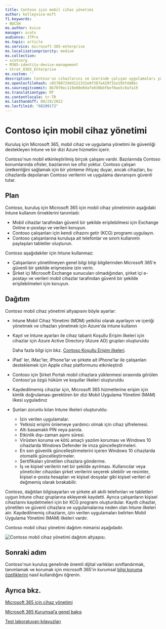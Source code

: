 ```yaml
---
title: Contoso için mobil cihaz yönetimi
author: kelleyvice-msft
f1.keywords:
- NOCSH
ms.author: kvice
manager: scotv
audience: ITPro
ms.topic: article
ms.service: microsoft-365-enterprise
ms.localizationpriority: medium
ms.collection:
- scotvorg
- M365-identity-device-management
- Strat_O365_Enterprise
ms.custom: ''
description: Contoso'un cihazlarını ve üzerinde çalışan uygulamaları yönetmek için kuruluş için Microsoft 365'te Microsoft Intune nasıl kullandığını anlayın.
ms.openlocfilehash: c05708729dd122332e9f387a429f31e195fdd8bc
ms.sourcegitcommit: 0b7070ec119e00e0dafe030bbfbef0ae5c9afa19
ms.translationtype: MT
ms.contentlocale: tr-TR
ms.lasthandoff: 09/29/2022
ms.locfileid: "68209172"
---
```

# <a name="mobile-device-management-for-contoso"></a>Contoso için mobil cihaz yönetimi

Kuruluş için Microsoft 365, mobil cihaz ve uygulama yönetimi ile güvenliği destekleyen Intune ve bir dizi Azure hizmetini içerir.

Contoso'nun mobil etkinleştirilmiş birçok çalışanı vardır. Bazılarında Contoso konumlarında ofisler, bazılarının ise ofisi yoktur. Contoso çalışan üretkenliğini sağlamak için bir yönteme ihtiyaç duyar, ancak cihazları, bu cihazlarda depolanan Contoso verilerini ve uygulama davranışını güvenli tutar.

## <a name="plan"></a>Plan

Contoso, kuruluş için Microsoft 365 için mobil cihaz yönetiminin aşağıdaki Intune kullanım örneklerini tanımladı:

- Mobil cihazlar tarafından güvenli bir şekilde erişilebilmesi için Exchange Online e-postayı ve verileri koruyun.
- Contoso çalışanları için kendi cihazını getir (KCG) programı uygulayın.
- Contoso çalışanlarına kuruluşa ait telefonlar ve sınırlı kullanımlı paylaşılan tabletler oluşturun.

Contoso aşağıdakiler için Intune kullanmaz:

- Çalışanların yönetilmeyen genel bilgi bilgi bilgilerinden Microsoft 365'e güvenli bir şekilde erişmesine izin verin.
- Şirket içi Microsoft Exchange sunucuları olmadığından, şirket içi e-postayı ve verileri mobil cihazlar tarafından güvenli bir şekilde erişilebilmeleri için koruyun.

## <a name="deploy"></a>Dağıtım

Contoso mobil cihaz yönetimi altyapısını böyle ayarlar:

- Intune Mobil Cihaz Yönetimi (MDM) yetkilisi olarak ayarlayın ve içeriği yönetmek ve cihazları yönetmek için Azure'da Intune kullanın
- Kayıt ve Intune ayarları ile cihaz tabanlı Koşullu Erişim ilkeleri için cihazlar için Azure Active Directory (Azure AD) grupları oluşturuldu

  Daha fazla bilgi için bkz. [Contoso Koşullu Erişim ilkeleri](contoso-identity.md#conditional-access-policies-for-zero-trust-identity-and-device-access).

- iPad' ler, iMac'ler, iPhone'lar ve şirkete ait iPhone'lar ile çalışanları desteklemek için Apple cihaz platformunu etkinleştirdi
- Contoso için Şirket Portalı mobil cihazlara yüklenmesi sırasında görülen Contoso'ya özgü hüküm ve koşullar ilkeleri oluşturuldu
- Kaydedilmemiş cihazlar için, Microsoft 365 hizmetlerine erişim için kimlik doğrulaması gerektiren bir dizi Mobil Uygulama Yönetimi (MAM) ilkesi uyguladınız
- Şunları zorunlu kılan Intune ilkeleri oluşturuldu:
  - İzin verilen uygulamalar.
  - Yetkisiz erişimi önlemeye yardımcı olmak için cihaz şifrelemesi.
  - Altı basamaklı PIN veya parola.
  - Etkinlik dışı-zaman aşımı süresi.
  - Virüsten koruma ve kötü amaçlı yazılım koruması ve Windows 10 cihazlarda Windows Defender ile imza güncelleştirmeleri.
  - En son güvenlik güncelleştirmelerini içeren Windows 10 cihazlarda otomatik güncelleştirmeler.
  - Sertifikaları yönetilen cihazlara gönderme.
  - İş ve kişisel verilerin net bir şekilde ayrılması. Kullanıcılar veya yöneticiler cihazdan şirket verilerini seçerek silebilir ve resimler, kişisel e-posta hesapları ve kişisel dosyalar gibi kişisel verileri el değmemiş olarak bırakabilir.

Contoso, dağıtılan bilgisayarları ve şirkete ait akıllı telefonları ve tabletleri uygun Intune cihaz gruplarına ekleyerek kaydetti. Ayrıca çalışanların kişisel cihazlarını kaydetmeleri için bir KCG programı oluşturdular. Kayıtlı cihazlar, yönetilen ve güvenli cihazlara ve uygulamalarına neden olan Intune ilkeleri alır. Kaydedilmemiş cihazların, izin verilen uygulamaları belirten Mobil Uygulama Yönetimi (MAM) ilkeleri vardır.

Contoso mobil cihaz yönetimi dağıtım mimarisi aşağıdadır.

![Contoso mobil cihaz yönetimi dağıtım altyapısı.](../media/contoso-mdm/contoso-mdm-fig1.png)

## <a name="next-step"></a>Sonraki adım

Contoso'nun kuruluş genelinde önemli dijital varlıkları sınıflandırmak, tanımlamak ve korumak için microsoft 365'in kurumsal [bilgi koruma özelliklerini](contoso-info-protect.md) nasıl kullandığını öğrenin.

## <a name="see-also"></a>Ayrıca bkz.

[Microsoft 365 için cihaz yönetimi](device-management-roadmap-microsoft-365.md)

[Microsoft 365 Kurumsal’a genel bakış](microsoft-365-overview.md)

[Test laboratuvarı kılavuzları](m365-enterprise-test-lab-guides.md)

